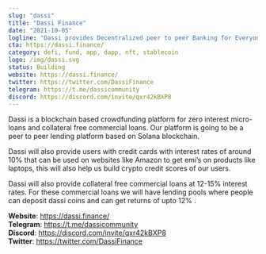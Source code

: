 ```yaml
---
slug: "dassi"
title: "Dassi Finance"
date: "2021-10-05"
logline: "Dassi provides Decentralized peer to peer Banking for Everyone"
cta: https://dassi.finance/
category: defi, fund, app, dapp, nft, stablecoin
logo: /img/dassi.svg
status: Building
website: https://dassi.finance/
twitter: https://twitter.com/DassiFinance
telegram: https://t.me/dassicommunity
discord: https://discord.com/invite/qxr42kBXP8
---
```


Dassi is a blockchain based crowdfunding platform for zero interest micro-loans and collateral free commercial loans. Our platform is going to be a peer to peer lending platform based on Solana blockchain.

Dassi will also provide users with credit cards with interest rates of around 10% that can be used on websites like Amazon to get emi’s on products like laptops, this will also help us build crypto credit scores of our users.

Dassi will also provide collateral free commercial loans at 12-15% interest rates. For these commercial loans we will have lending pools where people can deposit dassi coins and can get returns of upto 12% .

<b>Website</b>: https://dassi.finance/ </br>
<b>Telegram</b>: https://t.me/dassicommunity </br>
<b>Discord</b>: https://discord.com/invite/qxr42kBXP8 </br>
<b>Twitter</b>: https://twitter.com/DassiFinance </br>
